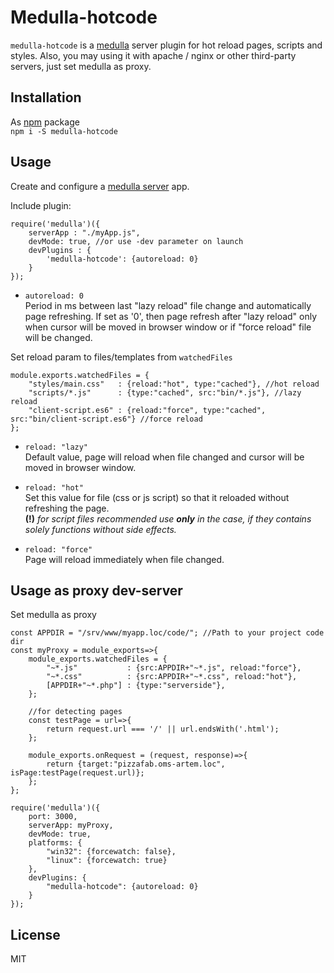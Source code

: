 # Medulla-hotcode
`medulla-hotcode` is a [medulla](https://www.npmjs.com/package/medulla) server plugin for hot reload pages, scripts and styles.
Also, you may using it with apache / nginx or other third-party servers, just set medulla as proxy.

## Installation
As [npm](https://www.npmjs.com/package/medulla-hotcode) package  
`npm i -S medulla-hotcode`

## Usage
Create and configure a [medulla server](https://www.npmjs.com/package/medulla) app.

Include plugin:
```es6
require('medulla')({
    serverApp : "./myApp.js",
    devMode: true, //or use -dev parameter on launch
    devPlugins : {
        'medulla-hotcode': {autoreload: 0}
    }
});
```
- `autoreload: 0`  
Period in ms between last "lazy reload" file change and automatically page refreshing. If set as '0', then page refresh after "lazy reload" only when cursor will be moved in browser window or if "force reload" file will be changed.

Set reload param to files/templates from `watchedFiles`
```es6
module.exports.watchedFiles = {
    "styles/main.css"   : {reload:"hot", type:"cached"}, //hot reload
    "scripts/*.js"      : {type:"cached", src:"bin/*.js"}, //lazy reload
    "client-script.es6" : {reload:"force", type:"cached", src:"bin/client-script.es6"} //force reload
};
```
- `reload: "lazy"`  
Default value, page will reload when file changed and cursor will be moved in browser window.

- `reload: "hot"`  
Set this value for file (css or js script) so that it reloaded without refreshing the page.  
**(!)** *for script files recommended use **only** in the case, if they contains solely functions without side effects.*

- `reload: "force"`  
Page will reload immediately when file changed.

## Usage as proxy dev-server
Set medulla as proxy

```es6
const APPDIR = "/srv/www/myapp.loc/code/"; //Path to your project code dir
const myProxy = module_exports=>{
    module_exports.watchedFiles = {
        "~*.js"           : {src:APPDIR+"~*.js", reload:"force"},
        "~*.css"          : {src:APPDIR+"~*.css", reload:"hot"},
        [APPDIR+"~*.php"] : {type:"serverside"},
    };

    //for detecting pages
    const testPage = url=>{
        return request.url === '/' || url.endsWith('.html');
    };

    module_exports.onRequest = (request, response)=>{
        return {target:"pizzafab.oms-artem.loc", isPage:testPage(request.url)};
    };
};

require('medulla')({
    port: 3000,
    serverApp: myProxy,
    devMode: true,
    platforms: {
        "win32": {forcewatch: false},
        "linux": {forcewatch: true}
    },
    devPlugins: {
        "medulla-hotcode": {autoreload: 0}
    }
});
```

## License
MIT
